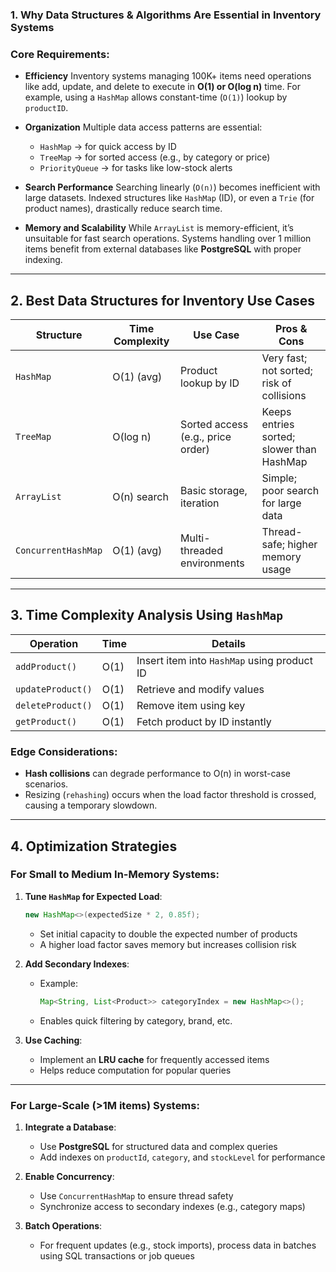 ### 1. Why Data Structures & Algorithms Are Essential in Inventory Systems

###  Core Requirements:

* **Efficiency**
  Inventory systems managing 100K+ items need operations like add, update, and delete to execute in **O(1) or O(log n)** time.
  For example, using a `HashMap` allows constant-time (`O(1)`) lookup by `productID`.

* **Organization**
  Multiple data access patterns are essential:

  * `HashMap` → for quick access by ID
  * `TreeMap` → for sorted access (e.g., by category or price)
  * `PriorityQueue` → for tasks like low-stock alerts

* **Search Performance**
  Searching linearly (`O(n)`) becomes inefficient with large datasets.
  Indexed structures like `HashMap` (ID), or even a `Trie` (for product names), drastically reduce search time.

* **Memory and Scalability**
  While `ArrayList` is memory-efficient, it’s unsuitable for fast search operations.
  Systems handling over 1 million items benefit from external databases like **PostgreSQL** with proper indexing.

---

## 2. Best Data Structures for Inventory Use Cases

| **Structure**       | **Time Complexity** | **Use Case**                      | **Pros & Cons**                           |
| ------------------- | ------------------- | --------------------------------- | ----------------------------------------- |
| `HashMap`           | O(1) (avg)          | Product lookup by ID              | Very fast; not sorted; risk of collisions |
| `TreeMap`           | O(log n)            | Sorted access (e.g., price order) | Keeps entries sorted; slower than HashMap |
| `ArrayList`         | O(n) search         | Basic storage, iteration          | Simple; poor search for large data        |
| `ConcurrentHashMap` | O(1) (avg)          | Multi-threaded environments       | Thread-safe; higher memory usage          |

---

##  3. Time Complexity Analysis Using `HashMap`

| **Operation**     | **Time** | **Details**                                 |
| ----------------- | -------- | ------------------------------------------- |
| `addProduct()`    | O(1)     | Insert item into `HashMap` using product ID |
| `updateProduct()` | O(1)     | Retrieve and modify values                  |
| `deleteProduct()` | O(1)     | Remove item using key                       |
| `getProduct()`    | O(1)     | Fetch product by ID instantly               |

###  Edge Considerations:

* **Hash collisions** can degrade performance to O(n) in worst-case scenarios.
* Resizing (`rehashing`) occurs when the load factor threshold is crossed, causing a temporary slowdown.

---

##  4. Optimization Strategies

### For Small to Medium In-Memory Systems:

1. **Tune `HashMap` for Expected Load**:

   ```java
   new HashMap<>(expectedSize * 2, 0.85f);
   ```

   * Set initial capacity to double the expected number of products
   * A higher load factor saves memory but increases collision risk

2. **Add Secondary Indexes**:

   * Example:

     ```java
     Map<String, List<Product>> categoryIndex = new HashMap<>();
     ```
   * Enables quick filtering by category, brand, etc.

3. **Use Caching**:

   * Implement an **LRU cache** for frequently accessed items
   * Helps reduce computation for popular queries

---

### For Large-Scale (>1M items) Systems:

1. **Integrate a Database**:

   * Use **PostgreSQL** for structured data and complex queries
   * Add indexes on `productId`, `category`, and `stockLevel` for performance

2. **Enable Concurrency**:

   * Use `ConcurrentHashMap` to ensure thread safety
   * Synchronize access to secondary indexes (e.g., category maps)

3. **Batch Operations**:

   * For frequent updates (e.g., stock imports), process data in batches using SQL transactions or job queues
